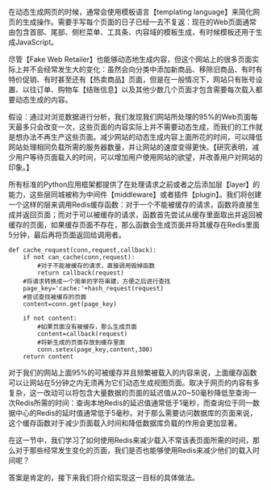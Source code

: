 在动态生成网页的时候，通常会使用模板语言【templating language】来简化网页的生成操作。需要手写每个页面的日子已经一去不复返：现在的Web页面通常由包含首部、尾部、侧栏菜单、工具条、内容域的模板生成，有时候模板还用于生成JavaScript。

尽管【Fake Web Retailer】也能够动态地生成内容，但这个网站上的很多页面实际上并不会经常发生大的变化：虽然会向分类中添加新商品、移除旧商品、有时有特价促销、有时甚至还有【热卖商品】页面，但是在一般情况下，网站只有账号设置、以往订单、购物车【结账信息】以及其他少数几个页面才包含需要每次载入都要动态生成的内容。

假设：通过对浏览数据进行分析，我们发现我们网站所处理的95%的Web页面每天最多只会改变一次，这些页面的内容实际上并不需要动态生成，而我们的工作就是想办法不再生产这些页面。减少网站的动态生成内容上面所花的时间，可以降低网站处理相同负载所需的服务器数量，并让网站的速度变得更快。【研究表明，减少用户等待页面载入的时间，可以增加用户使用网站的欲望，并改善用户对网站的印象。】

所有标准的Python应用框架都提供了在处理请求之前或者之后添加层【layer】的能力，这些层同城被称为中间件【middleware】或者插件【plugin】。我们将创建一个这样的层来调用Redis缓存函数：对于一个不能被缓存的请求，函数将直接生成并返回页面；而对于可以被缓存的请求，函数首先尝试从缓存里面取出并返回被缓存的页面，如果缓存页面不存在，那么函数会生成页面并将其缓存在Redis里面5分钟，最后再将页面返回给调用者。

```
def cache_request(conn,request,callback):
    if not can_cache(conn,request):
        #对于不能被缓存的请求，直接调用毁掉函数
        return callback(request)
    #将请求转换成一个简单的字符串建，方便之后进行查找
    page_key='cache:'+hash_request(request)
    #尝试查找被缓存的页面
    content=conn.get(page_key)

    if not content:
        #如果页面没有被缓存，那么生成页面
        content=callback(request)
        #将新生成的页面存放到缓存里面
        conn.setex(page_key,content,300)
    return content
```

对于我们的网站上面95%的可被缓存并且频繁被载入的内容来说，上面缓存函数可以让网站在5分钟之内无须再为它们动态生成视图页面。取决于网页的内容有多复杂，这一改动可以将包含大量数据的页面的延迟值从20~50毫秒降低至查询一次Redis所需的时间：查询本地Redis的延迟值通常低于1毫秒，而查询位于同一数据中心的Redis的延时值通常低于5毫秒。对于那么需要访问数据库的页面来说，这个缓存函数对于减少页面载入时间和降低数据库负载的作用会更加显著。

在这一节中，我们学习了如何使用Redis来减少载入不常该表页面所需的时间，那么对于那些经常发生变化的页面，我们是否也能够使用Redis来减少他们的载入时间呢？

答案是肯定的，接下来我们将介绍实现这一目标的具体做法。


